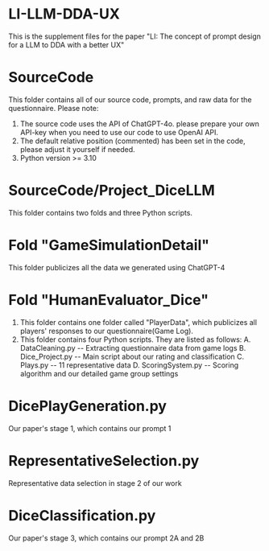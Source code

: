 # LI-LLM-DDA-UX
This is the supplement files for the paper "LI: The concept of prompt design for a LLM to DDA with a better UX"
# SourceCode
This folder contains all of our source code, prompts, and raw data for the questionnaire.
Please note:
1. The source code uses the API of ChatGPT-4o. please prepare your own API-key when you need to use our code to use OpenAI API.
2. The default relative position (commented) has been set in the code, please adjust it yourself if needed.
3. Python version >= 3.10
# SourceCode/Project_DiceLLM
This folder contains two folds and three Python scripts.
# Fold "GameSimulationDetail"
This folder publicizes all the data we generated using ChatGPT-4
# Fold "HumanEvaluator_Dice"
1. This folder contains one folder called "PlayerData", which publicizes all players' responses to our questionnaire(Game Log).
2. This folder contains four Python scripts.
They are listed as follows:
A. DataCleaning.py -- Extracting questionnaire data from game logs
B. Dice_Project.py -- Main script about our rating and classification
C. Plays.py -- 11 representative data
D. ScoringSystem.py -- Scoring algorithm and our detailed game group settings
# DicePlayGeneration.py
Our paper's stage 1, which contains our prompt 1
# RepresentativeSelection.py
Representative data selection in stage 2 of our work
# DiceClassification.py
Our paper's stage 3, which contains our prompt 2A and 2B
